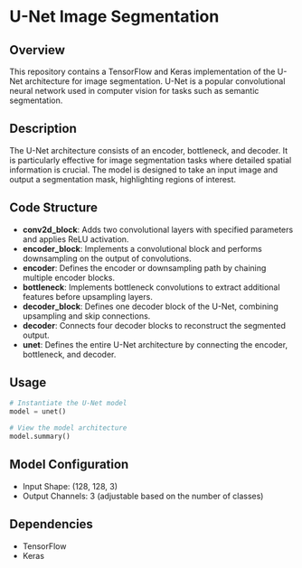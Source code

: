 # U-Net Image Segmentation

## Overview
This repository contains a TensorFlow and Keras implementation of the U-Net architecture for image segmentation. U-Net is a popular convolutional neural network used in computer vision for tasks such as semantic segmentation.

## Description
The U-Net architecture consists of an encoder, bottleneck, and decoder. It is particularly effective for image segmentation tasks where detailed spatial information is crucial. The model is designed to take an input image and output a segmentation mask, highlighting regions of interest.

## Code Structure
- **conv2d_block**: Adds two convolutional layers with specified parameters and applies ReLU activation.
- **encoder_block**: Implements a convolutional block and performs downsampling on the output of convolutions.
- **encoder**: Defines the encoder or downsampling path by chaining multiple encoder blocks.
- **bottleneck**: Implements bottleneck convolutions to extract additional features before upsampling layers.
- **decoder_block**: Defines one decoder block of the U-Net, combining upsampling and skip connections.
- **decoder**: Connects four decoder blocks to reconstruct the segmented output.
- **unet**: Defines the entire U-Net architecture by connecting the encoder, bottleneck, and decoder.

## Usage
```python
# Instantiate the U-Net model
model = unet()

# View the model architecture
model.summary()
```

## Model Configuration
- Input Shape: (128, 128, 3)
- Output Channels: 3 (adjustable based on the number of classes)

## Dependencies
- TensorFlow
- Keras
